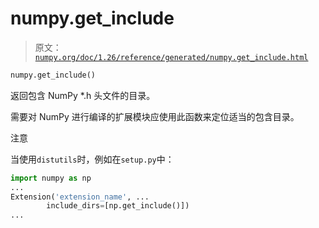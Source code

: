 # numpy.get_include

> 原文：[`numpy.org/doc/1.26/reference/generated/numpy.get_include.html`](https://numpy.org/doc/1.26/reference/generated/numpy.get_include.html)

```py
numpy.get_include()
```

返回包含 NumPy *.h 头文件的目录。

需要对 NumPy 进行编译的扩展模块应使用此函数来定位适当的包含目录。

注意

当使用`distutils`时，例如在`setup.py`中：

```py
import numpy as np
...
Extension('extension_name', ...
        include_dirs=[np.get_include()])
... 
```

